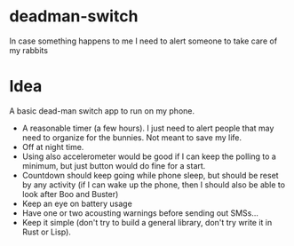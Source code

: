 # deadman-switch
In case something happens to me I need to alert someone to take care of my rabbits

# Idea
A basic dead-man switch app to run on my phone.
* A reasonable timer (a few hours). I just need to alert people that may need to organize for the bunnies. Not meant to save my life.
* Off at night time.
* Using also accelerometer would be good if I can keep the polling to a minimum, but just button would do fine for a start. 
* Countdown should keep going while phone sleep, but should be reset by any activity (if I can wake up the phone, then I should also be able to look after Boo and Buster)
* Keep an eye on battery usage
* Have one or two acousting warnings before sending out SMSs...
* Keep it simple (don't try to build a general library, don't try write it in Rust or Lisp). 

